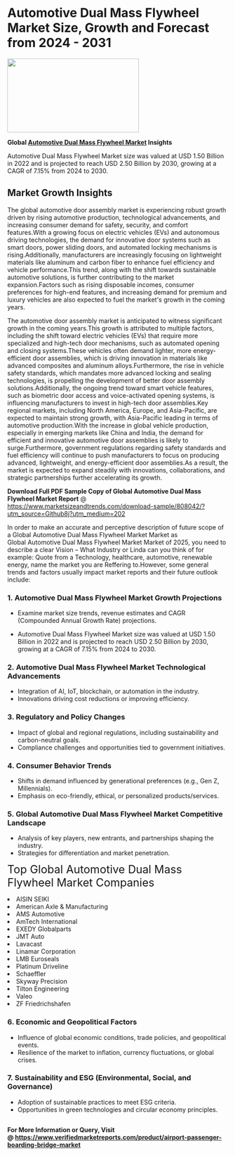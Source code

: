 <H1>Automotive Dual Mass Flywheel Market Size, Growth and Forecast from 2024 - 2031</H1><img class="aligncenter size-medium wp-image-584254" src="https://thirdeyenews.in/wp-content/uploads/2024/09/Global-Market-Research-300x168.jpeg" alt="" width="300" height="168" /><p><strong>Global&nbsp;<a href="https://www.marketsizeandtrends.com/download-sample/808042/?utm_source=Github8j?utm_medium=202">Automotive Dual Mass Flywheel Market</a> Insights</strong></p><p>Automotive Dual Mass Flywheel Market size was valued at USD 1.50 Billion in 2022 and is projected to reach USD 2.50 Billion by 2030, growing at a CAGR of 7.15% from 2024 to 2030.</p><p><h2>Market Growth Insights</h2> <p>The global automotive door assembly market is experiencing robust growth driven by rising automotive production, technological advancements, and increasing consumer demand for safety, security, and comfort features.With a growing focus on electric vehicles (EVs) and autonomous driving technologies, the demand for innovative door systems such as smart doors, power sliding doors, and automated locking mechanisms is rising.Additionally, manufacturers are increasingly focusing on lightweight materials like aluminum and carbon fiber to enhance fuel efficiency and vehicle performance.This trend, along with the shift towards sustainable automotive solutions, is further contributing to the market expansion.Factors such as rising disposable incomes, consumer preferences for high-end features, and increasing demand for premium and luxury vehicles are also expected to fuel the market's growth in the coming years.</p> <p>The automotive door assembly market is anticipated to witness significant growth in the coming years.This growth is attributed to multiple factors, including the shift toward electric vehicles (EVs) that require more specialized and high-tech door mechanisms, such as automated opening and closing systems.These vehicles often demand lighter, more energy-efficient door assemblies, which is driving innovation in materials like advanced composites and aluminum alloys.Furthermore, the rise in vehicle safety standards, which mandates more advanced locking and sealing technologies, is propelling the development of better door assembly solutions.Additionally, the ongoing trend toward smart vehicle features, such as biometric door access and voice-activated opening systems, is influencing manufacturers to invest in high-tech door assemblies.Key regional markets, including North America, Europe, and Asia-Pacific, are expected to maintain strong growth, with Asia-Pacific leading in terms of automotive production.With the increase in global vehicle production, especially in emerging markets like China and India, the demand for efficient and innovative automotive door assemblies is likely to surge.Furthermore, government regulations regarding safety standards and fuel efficiency will continue to push manufacturers to focus on producing advanced, lightweight, and energy-efficient door assemblies.As a result, the market is expected to expand steadily with innovations, collaborations, and strategic partnerships further accelerating its growth.<p><span class=""><strong>Download Full PDF Sample Copy of Global Automotive Dual Mass Flywheel Market Report</strong> @ <a href="https://www.marketsizeandtrends.com/download-sample/808042/?utm_source=Github8j?utm_medium=202" target="_blank">https://www.marketsizeandtrends.com/download-sample/808042/?utm_source=Github8j?utm_medium=202</a></span></p><p>In order to make an accurate and perceptive description of future scope of a Global&nbsp;Automotive Dual Mass Flywheel Market Market as Global&nbsp;Automotive Dual Mass Flywheel Market Market of 2025, you need to describe a clear Vision &ndash; What Industry or Linda can you think of for example: Quote from a Technology, healthcare, automotive, renewable energy, name the market you are Reffering to.However, some general trends and factors usually impact market reports and their future outlook include:</p><h3>1.&nbsp;<strong>Automotive Dual Mass Flywheel Market Growth Projections</strong></h3><ul><li>Examine market size trends, revenue estimates and CAGR (Compounded Annual Growth Rate) projections.</li><li><p>Automotive Dual Mass Flywheel Market size was valued at USD 1.50 Billion in 2022 and is projected to reach USD 2.50 Billion by 2030, growing at a CAGR of 7.15% from 2024 to 2030.</p></li></ul><h3>2.&nbsp;<strong>Automotive Dual Mass Flywheel Market Technological Advancements</strong></h3><ul><li>Integration of AI, IoT, blockchain, or automation in the industry.</li><li>Innovations driving cost reductions or improving efficiency.</li></ul><h3>3.&nbsp;<strong>Regulatory and Policy Changes</strong></h3><ul><li>Impact of global and regional regulations, including sustainability and carbon-neutral goals.</li><li>Compliance challenges and opportunities tied to government initiatives.</li></ul><h3>4.&nbsp;<strong>Consumer Behavior Trends</strong></h3><ul><li>Shifts in demand influenced by generational preferences (e.g., Gen Z, Millennials).</li><li>Emphasis on eco-friendly, ethical, or personalized products/services.</li></ul><h3>5.&nbsp;<strong>Global Automotive Dual Mass Flywheel Market Competitive Landscape</strong></h3><ul><li>Analysis of key players, new entrants, and partnerships shaping the industry.</li><li>Strategies for differentiation and market penetration.</li></ul><p data-pm-slice="1 1 []"><span style="color: inherit; font-family: inherit; font-size: 25px;">Top Global Automotive Dual Mass Flywheel Market Companies</span></p><div class="" data-test-id=""><p><li>AISIN SEIKI</li><li> American Axle & Manufacturing</li><li> AMS Automotive</li><li> AmTech International</li><li> EXEDY Globalparts</li><li> JMT Auto</li><li> Lavacast</li><li> Linamar Corporation</li><li> LMB Euroseals</li><li> Platinum Driveline</li><li> Schaeffler</li><li> Skyway Precision</li><li> Tilton Engineering</li><li> Valeo</li><li> ZF Friedrichshafen</li></p></div><h3>6.&nbsp;<strong>Economic and Geopolitical Factors</strong></h3><ul><li>Influence of global economic conditions, trade policies, and geopolitical events.</li><li>Resilience of the market to inflation, currency fluctuations, or global crises.</li></ul><h3>7.&nbsp;<strong>Sustainability and ESG (Environmental, Social, and Governance)</strong></h3><ul><li>Adoption of sustainable practices to meet ESG criteria.</li><li>Opportunities in green technologies and circular economy principles.</li></ul><h2><strong style="font-size: 14px;">For More Information or Query, Visit @&nbsp;</strong><a style="background-color: #ffffff; font-size: 14px;" href="https://www.marketsizeandtrends.com/report/automotive-dual-mass-flywheel-market/" target="_blank">https://www.verifiedmarketreports.com/product/airport-passenger-boarding-bridge-market</a></h2>